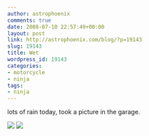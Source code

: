 ```yaml
---
author: astrophoenix
comments: true
date: 2008-07-10 22:57:49+00:00
layout: post
link: http://astrophoenix.com/blog/?p=19143
slug: 19143
title: Wet
wordpress_id: 19143
categories:
- motorcycle
- ninja
tags:
- ninja
---
```


lots of rain today, took a picture in the garage.

[![](/blog/wp-uploads/astrophoenix/2010/12/img_1386_compressed-300x225.jpg)](/blog/wp-uploads/astrophoenix/2010/12/img_1386_compressed.jpg)
[![](/blog/wp-uploads/astrophoenix/2010/12/img_1389_compressed-300x225.jpg)](/blog/wp-uploads/astrophoenix/2010/12/img_1389_compressed.jpg)
